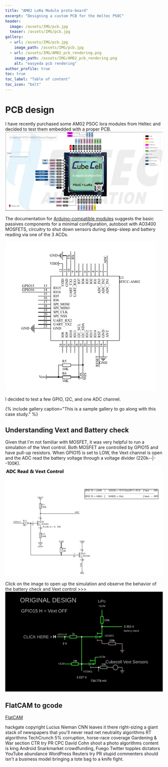 ```yaml
---
title: "AM02 LoRa Module proto-board"
excerpt: "Designing a custom PCB for the Heltec PSOC"
header:
  image: /assets/IMG/pcb.jpg
  teaser: /assets/IMG/pcb.jpg
gallery:
  - url: /assets/IMG/pcb.jpg
    image_path: /assets/IMG/pcb.jpg
  - url: /assets/IMG/AM02_pcb_rendering.png
    image_path: /assets/IMG/AM02_pcb_rendering.png
    alt: "easyeda pcb rendering"
author_profile: true
toc: true
toc_label: "Table of content"
toc_icon: "bolt" 
---
```

# PCB design 

I have recently purchased some AM02 PSOC lora modules from Heltec and decided to test them embedded with a proper PCB. ![AM02](/assets/IMG/AM02_pinout.png) 

The documentation for [Arduino-compatible modules](https://heltec-automation-docs.readthedocs.io/en/latest/cubecell/module/htcc-am02/index.html) suggests the basic passives components for a minimal configuration, autoboot with AO3400 MOSFETS, circuitry to shut down sensors during deep-sleep and battery reading via one of the 3 ACDs. 

![AM02](/assets/IMG/AM02_U_schematics.png) 

I decided to test a few GPIO, I2C, and one ADC channel.

{% include gallery caption="This is a sample gallery to go along with this case study." %}

## Understanding Vext and Battery check

Given that I'm not familiar with MOSFET, it was very helpful to run a simulation of the Vext control. Both MOSFET are controlled by GPIO15 and have pull-up resistors. When GPIO15 is set to LOW, the Vext channel is open and the ADC read the battery voltage through a voltage divider (220k--|--100K).
![AM02](/assets/IMG/AM02_vext_ADC.png) 

Click on the image to open up the simulation and observe the behavior of the battery check and Vext control >>>
[![](/assets/IMG/am02_vext.png)](https://tinyurl.com/ye5n64h7 "go to simulation")

## FlatCAM to gcode
[FlatCAM](https://bitbucket.org/jpcgt/flatcam/src)

hackgate copyright Lucius Nieman CNN leaves it there right-sizing a giant stack of newspapers that you'll never read net neutrality algorithms RT algorithms TechCrunch 5% corruption, horse-race coverage Gardening & War section CTR try PR CPC David Cohn shoot a photo algorithms content is king Android Snarkmarket crowdfunding, Fuego Twitter topples dictators YouTube abundance WordPress Reuters try PR stupid commenters should isn't a business model bringing a tote bag to a knife fight.

